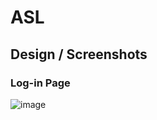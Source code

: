 # ASL


## Design / Screenshots 

### Log-in Page
![image](https://user-images.githubusercontent.com/122040169/229149567-cfe523be-969d-4359-9d6a-ddc1a9f11025.png)
